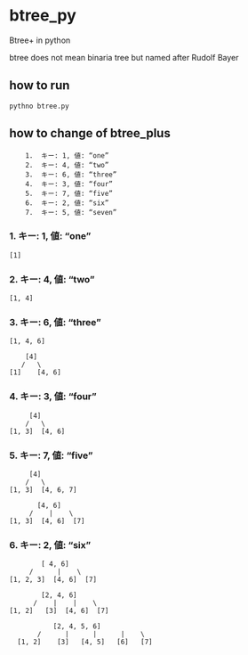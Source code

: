 # btree_py
Btree+ in python

btree does not mean binaria tree but named after Rudolf Bayer

## how to run

```
pythno btree.py
```

## how to change of btree_plus

```
	1.	キー: 1, 値: “one”
	2.	キー: 4, 値: “two”
	3.	キー: 6, 値: “three”
	4.	キー: 3, 値: “four”
	5.	キー: 7, 値: “five”
	6.	キー: 2, 値: “six”
	7.	キー: 5, 値: “seven”
```

### 1. キー: 1, 値: “one”
```
[1]
```

### 2. キー: 4, 値: “two”
```
[1, 4]
```

### 3.	キー: 6, 値: “three”
```
[1, 4, 6]
```

```
    [4]
   /   \
[1]    [4, 6]
```

### 4.	キー: 3, 値: “four”
```
     [4]
    /   \
[1, 3]  [4, 6]
```

### 5.	キー: 7, 値: “five”
```
     [4]
    /   \
[1, 3]  [4, 6, 7]
```

```
       [4, 6]
     /    |    \
[1, 3]  [4, 6]  [7]
```

### 6.	キー: 2, 値: “six”
```
        [ 4, 6]
     /      |    \
[1, 2, 3]  [4, 6]  [7]
```

```
        [2, 4, 6]
      /    |    |    \
[1, 2]   [3]  [4, 6]  [7]
```

```
           [2, 4, 5, 6]
       /      |      |      |    \
  [1, 2]    [3]   [4, 5]   [6]   [7]
```
